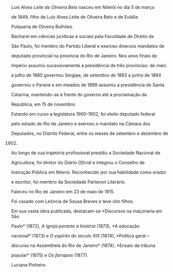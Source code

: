 

*Luís Alves Leite de Oliveira Belo* nasceu em Niterói no dia 5 de março

de 1849, filho de Luís Alves Leite de Oliveira Belo e de Eulália

Pulqueria de Oliveira Bulhões.



Bacharel em ciências jurídicas e sociais pela Faculdade de Direito de

São Paulo, foi membro do Partido Liberal e exerceu diversos mandatos de

deputado provincial na província do Rio de Janeiro. Nos anos finais do

Império assumiu sucessivamente a presidência de três províncias: de maio

a julho de 1880 governou Sergipe, de setembro de 1883 a junho de 1884

governou o Paraná e em meados de 1889 assumiu a presidência de Santa

Catarina, mantendo-se à frente do governo até a proclamação da

República, em 15 de novembro.



Estando em curso a legislatura 1900-1902, foi eleito deputado federal

pelo estado do Rio de Janeiro e exerceu o mandato na Câmara dos

Deputados, no Distrito Federal, entre os meses de setembro e dezembro de

1902.



Ao longo de sua trajetória profissional presidiu a Sociedade Nacional de

Agricultura, foi diretor do *Diário Oficial* e integrou o Conselho de

Instrução Pública em Niterói. Reconhecido por sua habilidade como orador

e escritor, foi membro da Sociedade Partenon Literário.



Faleceu no Rio de Janeiro em 23 de maio de 1915.



Foi casado com Leôncia de Sousa Breves e teve oito filhos.



Em sua vasta obra publicada, destacam-se *Discursos na maçonaria em São

Paulo* (1872), *A Igreja perante a história* (1873), *A educação

nacional* (1873) e *O espírito do século XIX* (1874), *Política geral –

discurso na Assembleia do Rio de Janeiro* (1874), *Ensaio da tribuna

popular* (1875) e *Os farrapos* (1877).



Luciana Pinheiro



